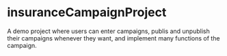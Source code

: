 # insuranceCampaignProject
A demo project where users can enter campaigns, publis and unpublish their campaigns whenever they want, and implement many functions of the campaign.
